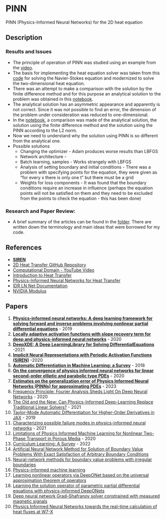 # PINN
 PINN (Physics-Informed Neural Networks) for the 2D heat equation

## Description

### Results and Issues
   - The principle of operation of PINN was studied using an example from the [video](https://www.youtube.com/watch?v=G_hIppUWcsc&ab_channel=JousefMuradLITE).
   - The basis for implementing the heat equation solver was taken from this [code](https://github.com/Samson-Mano/2D_Heat_transfer) for solving the Navier-Stokes equation and modernized to solve the two-dimensional heat equation.
   - There was an attempt to make a comparison with the solution by the finite difference method and for this purpose an analytical solution to the problem was obtained in this [notebook](OscillatorAndHeat.ipynb).
   - The analytical solution has an asymmetric appearance and apparently is not correct. Since it was not possible to find an error, the dimension of the problem under consideration was reduced to one-dimensional.
   - In the [notebook](StationaryTest.ipynb), a comparison was made of the analytical solution, the solution using the finite difference method and the solution using the PINN according to the L2 norm.
   - Now we need to understand why the solution using PINN is so different from the analytical one.
   - Possible solutions
     * Changing the optimizer - Adam produces worse results than LBFGS
     * Network architecture - 
     * Batch learning, samples - Works strangely with LBFGS
     * Analysis of setting boundary and initial conditions - There was a problem with specifying points for the equation, they were given as “for every x there is only one t” but there must be a grid
     * Weights for loss components - It was found that the boundary conditions require an increase in influence (perhaps the equation points will not be satisfied on them and they need to be excluded from the points to check the equation - this has been done)
### Research and Paper Review:
   - A brief summary of the articles can be found in the [folder](research/). There are written down the terminology and main ideas that were borrowed for my code.

## References
- [**SIREN**](https://github.com/vsitzmann/siren/tree/master)
- [2D Heat Transfer GitHub Repository](https://github.com/Samson-Mano/2D_Heat_transfer)
- [Computational Domain - YouTube Video](https://www.youtube.com/watch?v=ISp-hq6AH3Q&t=211s&ab_channel=ComputationalDomain)
- [Introduction to Heat Transfer](https://inductiva.ai/blog/article/heat-1-an-introduction)
- [Physics-Informed Neural Networks for Heat Transfer](https://inductiva.ai/blog/article/heat-2-pinn)
- [IDR LN Net Documentation](https://idrlnet.readthedocs.io/en/latest/index.html)
- [NVIDIA Modulus](https://developer.nvidia.com/modulus)

## Papers
1. [**Physics-informed neural networks: A deep learning framework for solving forward and inverse problems involving nonlinear partial differential equations**](https://www.sciencedirect.com/science/article/abs/pii/S0021999118307125) - 2019
2. [**Locally adaptive activation functions with slope recovery term for deep and physics-informed neural networks**](https://arxiv.org/pdf/1909.12228.pdf) - 2020
3. [**DeepXDE: A Deep LearningLibrary for Solving DifferentialEquations**](https://epubs.siam.org/doi/epdf/10.1137/19M1274067) -2021
4. [**Implicit Neural Representations with Periodic Activation Functions (SIREN)**](https://arxiv.org/abs/2006.09661) -2020
5. [**Automatic Differentiation in Machine Learning: a Survey**](https://arxiv.org/pdf/1502.05767.pdf) - 2018
6. [**On the convergence of physics informed neural networks for linear second-order elliptic and parabolic type PDEs**](https://arxiv.org/pdf/2004.01806.pdf) - 2020
7. [**Estimates on the generalization error of Physics Informed Neural Networks (PINNs) for approximating PDEs**](https://arxiv.org/pdf/2006.16144.pdf) - 2023
8. [Frequency Principle: Fourier Analysis Sheds Light On Deep Neural Networks](https://arxiv.org/pdf/1901.06523.pdf) - 2020
9. [The Old and the New: Can Physics-Informed Deep-Learning Replace Traditional Linear Solvers?](https://arxiv.org/pdf/2103.09655.pdf) - 2021
10. [Taylor-Mode Automatic Differentiation for Higher-Order Derivatives in JAX](https://openreview.net/pdf?id=SkxEF3FNPH) - 2019
11. [Characterizing possible failure modes in physics-informed neural networks](https://arxiv.org/pdf/2109.01050.pdf) - 2021
12. [Limitations of Physics Informed Machine Learning for Nonlinear Two-Phase Transport in Porous Media](https://www.researchgate.net/publication/343111185_Limitations_of_Physics_Informed_Machine_Learning_for_Nonlinear_Two-Phase_Transport_in_Porous_Media) - 2020
13. [Curriculum Learning: A Survey](https://arxiv.org/pdf/2101.10382.pdf) - 2022
14. [Artificial Neural Network Method for Solution of Boundary Value Problems With Exact Satisfaction of Arbitrary Boundary Conditions](https://ieeexplore.ieee.org/stamp/stamp.jsp?tp=&arnumber=5061501)
15. [Neural-network methods for boundary value problems with irregular boundaries](https://ieeexplore.ieee.org/stamp/stamp.jsp?tp=&arnumber=870037)
16. [Physics-informed machine learning](https://www.nature.com/articles/s42254-021-00314-5)
17. [Learning nonlinear operators via DeepONet based on the universal approximation theorem of operators](https://www.nature.com/articles/s42256-021-00302-5)
18. [Learning the solution operator of parametric partial differential equations with physics-informed DeepONets](https://www.science.org/doi/full/10.1126/sciadv.abi8605)
19. [Deep neural network Grad–Shafranov solver constrained with measured magnetic signals](https://iopscience.iop.org/article/10.1088/1741-4326/ab555f)
20. [Physics Informed Neural Networks towards the real-time calculation of heat fluxes at W7-X](https://www.sciencedirect.com/science/article/pii/S2352179123000406#b0040)
